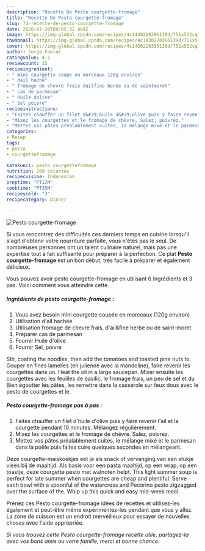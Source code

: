 ```yaml
---
description: "Recette De Pesto courgette-fromage"
title: "Recette De Pesto courgette-fromage"
slug: 73-recette-de-pesto-courgette-fromage
date: 2020-07-20T09:05:32.404Z
image: https://img-global.cpcdn.com/recipes/4c1430220396139d/751x532cq70/pesto-courgette-fromage-photo-principale-de-la-recette.jpg
thumbnail: https://img-global.cpcdn.com/recipes/4c1430220396139d/751x532cq70/pesto-courgette-fromage-photo-principale-de-la-recette.jpg
cover: https://img-global.cpcdn.com/recipes/4c1430220396139d/751x532cq70/pesto-courgette-fromage-photo-principale-de-la-recette.jpg
author: Jorge Fowler
ratingvalue: 4.1
reviewcount: 13
recipeingredient:
- " mini courgette coupe en morceaux 120g environ"
- " dail hache"
- " fromage de chevre frais dailfine herbe ou de saintmoret"
- " cas de parmesan"
- " Huile dolive"
- " Sel poivre"
recipeinstructions:
- "Faites chauffer un filet d&#39;huile d&#39;olive puis y faire revenir l&#39;ail et la courgette pendant 10 minutes. Mélangez régulièrement."
- "Mixez les courgettes et le fromage de chèvre. Salez, poivrez."
- "Mettez vos pâtes préalablement cuites, le mélange mixé et le parmesan dans la poêle puis faites cuire quelques secondes en mélangeant."
categories:
- Resep
tags:
- pesto
- courgettefromage

katakunci: pesto courgettefromage 
nutrition: 209 calories
recipecuisine: Indonesian
preptime: "PT12M"
cooktime: "PT35M"
recipeyield: "3"
recipecategory: Dinner

---
```



![Pesto courgette-fromage](https://img-global.cpcdn.com/recipes/4c1430220396139d/751x532cq70/pesto-courgette-fromage-photo-principale-de-la-recette.jpg)

Si vous rencontrez des difficultés ces derniers temps en cuisine lorsqu'il s'agit d'obtenir votre nourriture parfaite, vous n'êtes pas le seul. De nombreuses personnes ont un talent culinaire naturel, mais pas une expertise tout à fait suffisante pour préparer à la perfection. Ce plat <strong> Pesto courgette-fromage </strong> est un bon début, très facile à préparer et également délicieux.

<!--inarticleads1-->

Vous pouvez avoir pesto courgette-fromage en utilisant 6 Ingrédients et 3 pas. Voici comment vous atteindre cette.

##### Ingrédients de pesto courgette-fromage :

1. Vous avez besoin  mini courgette coupée en morceaux (120g environ)
1. Utilisation  d&#39;ail hachée
1. Utilisation  fromage de chevre frais, d&#39;ail&amp;fine herbe ou de saint-moret
1. Préparer  cas de parmesan
1. Fournir  Huile d&#39;olive
1. Fournir  Sel, poivre


Stir, coating the noodles, then add the tomatoes and toasted pine nuts to. Couper en fines lamelles (en julienne avec la mandoline), faire revenir les courgettes dans un. Heat the oil in a large saucepan. Mixer ensuite les courgettes avec les feuilles de basilic, le fromage frais, un peu de sel et du Bien égoutter les pâtes, les remettre dans la casserole sur feux doux avec le pesto de courgettes et le. 

<!--inarticleads2-->

##### Pesto courgette-fromage pas à pas :

1. Faites chauffer un filet d&#39;huile d&#39;olive puis y faire revenir l&#39;ail et la courgette pendant 10 minutes. Mélangez régulièrement.
1. Mixez les courgettes et le fromage de chèvre. Salez, poivrez.
1. Mettez vos pâtes préalablement cuites, le mélange mixé et le parmesan dans la poêle puis faites cuire quelques secondes en mélangeant.


Deze courgette-maiskoekjes eet je als snack of vervanging van een stukje vlees bij de maaltijd. Als basis voor een pasta maaltijd, op een wrap, op een toastje, deze courgette pesto met walnoten helpt. This light summer soup is perfect for late summer when courgettes are cheap and plentiful. Serve each bowl with a spoonful of the watercress and Pecorino pesto zigzagged over the surface of the. Whip up this quick and easy mid-week meal. 

<!--inarticleads1-->

<p>
Prenez ces Pesto courgette-fromage idées de recettes et utilisez-les également et peut-être même expérimentez-les pendant que vous y allez. La zone de cuisson est un endroit merveilleux pour essayer de nouvelles choses avec l'aide appropriée.
</p>

<p>
<i>Si vous trouvez cette Pesto courgette-fromage recette utile, partagez-la avec vos bons amis ou votre famille, merci et bonne chance.</i>
</p>
